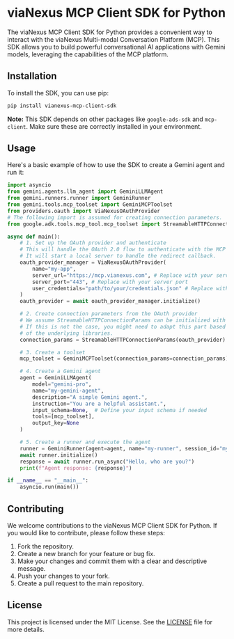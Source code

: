 # viaNexus MCP Client SDK for Python

The viaNexus MCP Client SDK for Python provides a convenient way to interact with the viaNexus Multi-modal Conversation Platform (MCP). This SDK allows you to build powerful conversational AI applications with Gemini models, leveraging the capabilities of the MCP platform.

## Installation

To install the SDK, you can use pip:

```bash
pip install vianexus-mcp-client-sdk
```

**Note:** This SDK depends on other packages like `google-ads-sdk` and `mcp-client`. Make sure these are correctly installed in your environment.

## Usage

Here's a basic example of how to use the SDK to create a Gemini agent and run it:

```python
import asyncio
from gemini.agents.llm_agent import GeminiLLMAgent
from gemini.runners.runner import GeminiRunner
from gemini.tools.mcp_toolset import GeminiMCPToolset
from providers.oauth import ViaNexusOAuthProvider
# The following import is assumed for creating connection parameters.
from google.adk.tools.mcp_tool.mcp_toolset import StreamableHTTPConnectionParams 

async def main():
    # 1. Set up the OAuth provider and authenticate
    # This will handle the OAuth 2.0 flow to authenticate with the MCP server.
    # It will start a local server to handle the redirect callback.
    oauth_provider_manager = ViaNexusOAuthProvider(
        name="my-app",
        server_url="https://mcp.vianexus.com", # Replace with your server URL
        server_port="443", # Replace with your server port
        user_credentials="path/to/your/credentials.json" # Replace with path to your credentials
    )
    oauth_provider = await oauth_provider_manager.initialize()

    # 2. Create connection parameters from the OAuth provider
    # We assume StreamableHTTPConnectionParams can be initialized with the oauth_provider object.
    # If this is not the case, you might need to adapt this part based on the documentation
    # of the underlying libraries.
    connection_params = StreamableHTTPConnectionParams(oauth_provider)

    # 3. Create a toolset
    mcp_toolset = GeminiMCPToolset(connection_params=connection_params)

    # 4. Create a Gemini agent
    agent = GeminiLLMAgent(
        model="gemini-pro",
        name="my-gemini-agent",
        description="A simple Gemini agent.",
        instruction="You are a helpful assistant.",
        input_schema=None,  # Define your input schema if needed
        tools=[mcp_toolset],
        output_key=None
    )

    # 5. Create a runner and execute the agent
    runner = GeminiRunner(agent=agent, name="my-runner", session_id="my-session")
    await runner.initialize()
    response = await runner.run_async("Hello, who are you?")
    print(f"Agent response: {response}")

if __name__ == "__main__":
    asyncio.run(main())
```

## Contributing

We welcome contributions to the viaNexus MCP Client SDK for Python. If you would like to contribute, please follow these steps:

1.  Fork the repository.
2.  Create a new branch for your feature or bug fix.
3.  Make your changes and commit them with a clear and descriptive message.
4.  Push your changes to your fork.
5.  Create a pull request to the main repository.

## License

This project is licensed under the MIT License. See the [LICENSE](LICENSE) file for more details. 
